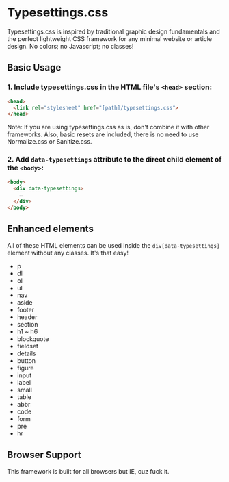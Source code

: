 # Typesettings.css
Typesettings.css is inspired by traditional graphic design fundamentals and the perfect lightweight CSS framework for any minimal website or article design. No colors; no Javascript; no classes!

## Basic Usage
### 1. Include typesettings.css in the HTML file's `<head>` section:

```html
<head>
  <link rel="stylesheet" href="[path]/typesettings.css">
</head>
```

Note: If you are using typesettings.css as is, don't combine it with other frameworks. Also, basic resets are included, there is no need to use Normalize.css or Sanitize.css.

### 2. Add `data-typesettings` attribute to the direct child element of the `<body>`:

```html
<body>
  <div data-typesettings>
    …
  </div>
</body>
```

## Enhanced elements
All of these HTML elements can be used inside the `div[data-typesettings]` element without any classes. It's that easy!

* p
* dl
* ol
* ul
* nav
* aside
* footer
* header
* section
* h1 ~ h6
* blockquote
* fieldset
* details
* button
* figure
* input
* label
* small
* table
* abbr
* code
* form
* pre
* hr

## Browser Support
This framework is built for all browsers but IE, cuz fuck it.
